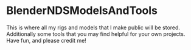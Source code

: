 # BlenderNDSModelsAndTools
 This is where all my rigs and models that I make public will be stored. Additionally some tools that you may find helpful for your own projects. Have fun, and please credit me!
